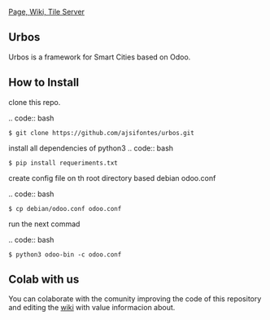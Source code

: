 [Page, ](https://urbos.io)
[Wiki, ](https://wiki.urbos.io)
[Tile Server](https://osm.urbos.io)

Urbos
----

Urbos is a framework for Smart Cities based on Odoo.


How to Install
-------------------------

clone this repo.

.. code:: bash

    $ git clone https://github.com/ajsifontes/urbos.git

install all dependencies of python3
.. code:: bash

    $ pip install requeriments.txt

create config file on th root directory based debian odoo.conf 

.. code:: bash

    $ cp debian/odoo.conf odoo.conf



run the next commad

.. code:: bash

    $ python3 odoo-bin -c odoo.conf



Colab with us
-------------------------
You can colaborate with the comunity improving the code of this repository and editing the <a href="https://wiki.openti.cl">wiki</a> with value informacion about.
